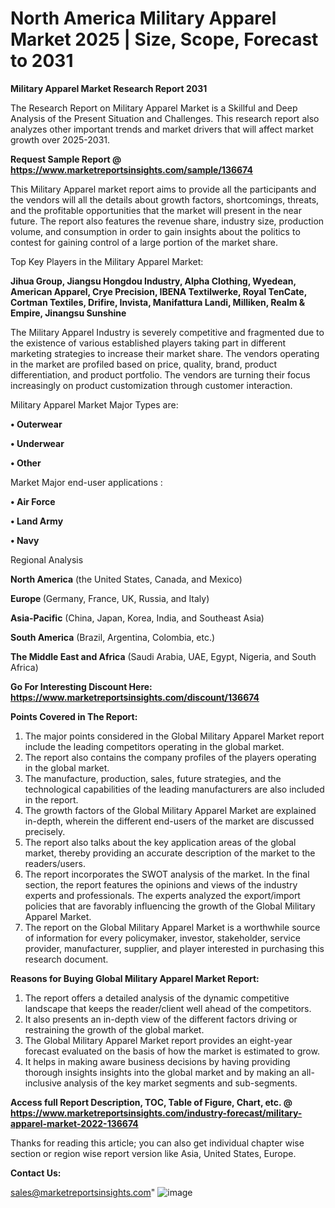 # North America Military Apparel Market 2025 | Size, Scope, Forecast to 2031

<strong>Military Apparel Market Research Report 2031</strong>

The Research Report on Military Apparel Market is a Skillful and Deep Analysis of the Present Situation and Challenges. This research report also analyzes other important trends and market drivers that will affect market growth over 2025-2031.

<strong>Request Sample Report @ <a href=https://www.marketreportsinsights.com/sample/136674>https://www.marketreportsinsights.com/sample/136674</a></strong>

This Military Apparel market report aims to provide all the participants and the vendors will all the details about growth factors, shortcomings, threats, and the profitable opportunities that the market will present in the near future. The report also features the revenue share, industry size, production volume, and consumption in order to gain insights about the politics to contest for gaining control of a large portion of the market share.

Top Key Players in the Military Apparel Market:

<strong>Jihua Group, Jiangsu Hongdou Industry, Alpha Clothing, Wyedean, American Apparel, Crye Precision, IBENA Textilwerke, Royal TenCate, Cortman Textiles, Drifire, Invista, Manifattura Landi, Milliken, Realm & Empire, Jinangsu Sunshine</strong>

The Military Apparel Industry is severely competitive and fragmented due to the existence of various established players taking part in different marketing strategies to increase their market share. The vendors operating in the market are profiled based on price, quality, brand, product differentiation, and product portfolio. The vendors are turning their focus increasingly on product customization through customer interaction.

Military Apparel Market Major Types are:

<strong>• Outerwear

• Underwear

• Other</strong>

Market Major end-user applications :

<strong>• Air Force

• Land Army

• Navy</strong>

Regional Analysis

</u><strong><b>North America</b></strong> (the United States, Canada, and Mexico)

<strong><b>Europe </b></strong>(Germany, France, UK, Russia, and Italy)

<strong><b>Asia-Pacific</b></strong> (China, Japan, Korea, India, and Southeast Asia)

<strong><b>South America</b></strong> (Brazil, Argentina, Colombia, etc.)

<strong><b>The Middle East and Africa</b></strong> (Saudi Arabia, UAE, Egypt, Nigeria, and South Africa)

<strong>Go For Interesting Discount Here: <a href=https://www.marketreportsinsights.com/discount/136674>https://www.marketreportsinsights.com/discount/136674</a></strong>

<strong>Points Covered in The Report:</strong>
<ol>
  <li>The major points considered in the Global Military Apparel Market report include the leading competitors operating in the global market.</li>
  <li>The report also contains the company profiles of the players operating in the global market.</li>
  <li>The manufacture, production, sales, future strategies, and the technological capabilities of the leading manufacturers are also included in the report.</li>
  <li>The growth factors of the Global Military Apparel Market are explained in-depth, wherein the different end-users of the market are discussed precisely.</li>
  <li>The report also talks about the key application areas of the global market, thereby providing an accurate description of the market to the readers/users.</li>
  <li>The report incorporates the SWOT analysis of the market. In the final section, the report features the opinions and views of the industry experts and professionals. The experts analyzed the export/import policies that are favorably influencing the growth of the Global Military Apparel Market.</li>
  <li>The report on the Global Military Apparel Market is a worthwhile source of information for every policymaker, investor, stakeholder, service provider, manufacturer, supplier, and player interested in purchasing this research document.</li>
</ol>
<strong>Reasons for Buying Global Military Apparel Market Report:</strong>

<ol>
  <li>The report offers a detailed analysis of the dynamic competitive landscape that keeps the reader/client well ahead of the competitors.</li>
  <li>It also presents an in-depth view of the different factors driving or restraining the growth of the global market.</li>
  <li>The Global Military Apparel Market report provides an eight-year forecast evaluated on the basis of how the market is estimated to grow.</li>
  <li>It helps in making aware business decisions by having providing thorough insights insights into the global market and by making an all-inclusive analysis of the key market segments and sub-segments.</li>
</ol>
<strong>Access full Report Description, TOC, Table of Figure, Chart, etc. @ <a href=https://www.marketreportsinsights.com/industry-forecast/military-apparel-market-2022-136674>https://www.marketreportsinsights.com/industry-forecast/military-apparel-market-2022-136674</a></strong>


Thanks for reading this article; you can also get individual chapter wise section or region wise report version like Asia, United States, Europe.

<strong>Contact Us:</strong>

sales@marketreportsinsights.com"
![image](https://github.com/user-attachments/assets/78bedc41-6104-4d88-8631-73235c91ebca)
